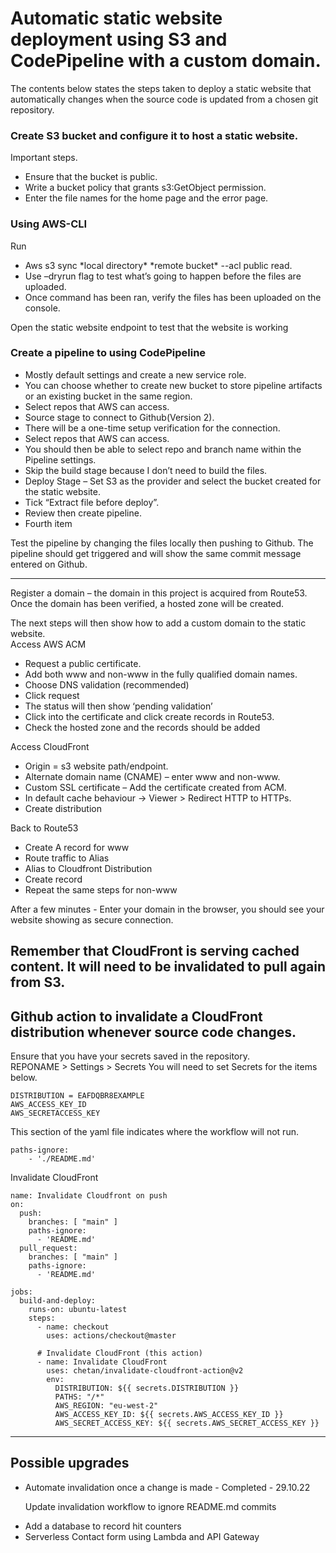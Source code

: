 <h1>Automatic static website deployment using S3 and CodePipeline with a custom domain.</h1>

The contents below states the steps taken to deploy a static website that automatically changes when the source code is updated from a chosen git repository. 

<h3>Create S3 bucket and configure it to host a static website. </h3>
Important steps.
<ul>
  <li>Ensure that the bucket is public.</li>
  <li>Write a bucket policy that grants s3:GetObject permission.</li>
  <li>Enter the file names for the home page and the error page.</li>
</ul>

<h3>Using AWS-CLI</h3>
Run
<ul>
  <li>Aws s3 sync *local directory* *remote bucket* --acl public read.</li>
  <li>Use –dryrun flag to test what’s going to happen before the files are uploaded.</li>
  <li>Once command has been ran, verify the files has been uploaded on the console.</li>
</ul>

Open the static website endpoint to test that the website is working<br>
  
<h3>Create a pipeline to using CodePipeline</h3>
<ul>
  <li>Mostly default settings and create a new service role.</li>
  <li>You can choose whether to create new bucket to store pipeline artifacts or an existing bucket in the same region.</li>
  <li>Select repos that AWS can access.</li>
  <li>Source stage to connect to Github(Version 2).</li>

  <li>There will be a one-time setup verification for the connection.</li>
  <li>Select repos that AWS can access.</li>
  <li>You should then be able to select repo and branch name within the Pipeline settings.</li>
  <li>Skip the build stage because I don’t need to build the files.</li>

  <li>Deploy Stage – Set S3 as the provider and select the bucket created for the static website.</li>
  <li>Tick “Extract file before deploy”.</li>
  <li>Review then create pipeline.</li>
  <li>Fourth item</li>
</ul>
  
Test the pipeline by changing the files locally then pushing to Github.
The pipeline should get triggered and will show the same commit message entered on Github.

---------------------------------------------------------------------------  
Register a domain – the domain in this project is acquired from Route53. <br>
Once the domain has been verified, a hosted zone will be created. 


The next steps will then show how to add a custom domain to the static website.<br>
Access AWS ACM<br>
<ul>
  <li>Request a public certificate.</li>
  <li>Add both www and non-www in the fully qualified domain names.</li>
  <li>Choose DNS validation (recommended)</li>
  <li>Click request</li>
  <li>The status will then show ‘pending validation’</li>
  <li>Click into the certificate and click create records in Route53.</li>
  <li>Check the hosted zone and the records should be added</li>
</ul>

Access CloudFront<br>
<ul>
  <li>Origin = s3 website path/endpoint.</li>
  <li>Alternate domain name (CNAME) – enter www and non-www.</li>
  <li>Custom SSL certificate – Add the certificate created from ACM.</li>
  <li>In default cache behaviour -> Viewer > Redirect HTTP to HTTPs.</li>
  <li>Create distribution</li>
</ul>

Back to Route53<br>
<ul>
  <li>Create A record for www</li>
  <li>Route traffic to Alias</li>
  <li>Alias to Cloudfront Distribution</li>
  <li>Create record</li>
  <li>Repeat the same steps for non-www </li>
</ul>

After a few minutes - Enter your domain in the browser, you should see your website showing as secure connection.

Remember that CloudFront is serving cached content. It will need to be invalidated to pull again from S3.
-------------------------------------------------------------------------------------

<h2>Github action to invalidate a CloudFront distribution whenever source code changes.</h2>

Ensure that you have your secrets saved in the repository. <br>
REPONAME > Settings > Secrets 
You will need to set Secrets for the items below.  


```
DISTRIBUTION = EAFDQBR8EXAMPLE
AWS_ACCESS_KEY_ID
AWS_SECRETACCESS_KEY
```
This section of the yaml file indicates where the workflow will not run.
```
paths-ignore:
    - './README.md'
```   
Invalidate CloudFront

```
name: Invalidate Cloudfront on push
on:
  push:
    branches: [ "main" ]
    paths-ignore:
      - 'README.md'
  pull_request:
    branches: [ "main" ]
    paths-ignore:
      - 'README.md'

jobs:
  build-and-deploy:
    runs-on: ubuntu-latest
    steps:
      - name: checkout
        uses: actions/checkout@master

      # Invalidate CloudFront (this action)
      - name: Invalidate CloudFront
        uses: chetan/invalidate-cloudfront-action@v2
        env:
          DISTRIBUTION: ${{ secrets.DISTRIBUTION }}
          PATHS: "/*"
          AWS_REGION: "eu-west-2"
          AWS_ACCESS_KEY_ID: ${{ secrets.AWS_ACCESS_KEY_ID }}
          AWS_SECRET_ACCESS_KEY: ${{ secrets.AWS_SECRET_ACCESS_KEY }}
```

-------------------------------------------------------------------------------------
<h2>Possible upgrades</h2>
<ul>
<li>Automate invalidation once a change is made - Completed - 29.10.22</li>
<p> Update invalidation workflow to ignore README.md commits
<li>Add a database to record hit counters</li>
<li>Serverless Contact form using Lambda and API Gateway</li>
</ul>

